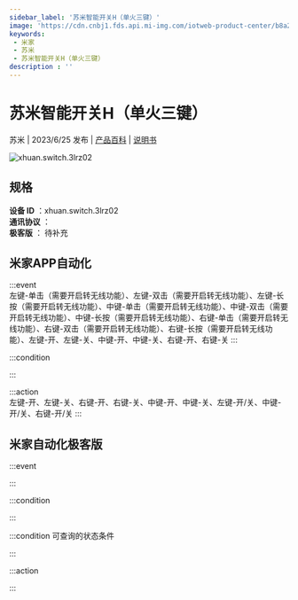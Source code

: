 ```yaml
---
sidebar_label: '苏米智能开关H（单火三键）'
image: 'https://cdn.cnbj1.fds.api.mi-img.com/iotweb-product-center/b8a222b3a732cfa072334c9e78052079_1684739206409.png?GalaxyAccessKeyId=AKVGLQWBOVIRQ3XLEW&Expires=9223372036854775807&Signature=G/PmubG0qVWvwSoXmOSh2piq3QE='
keywords: 
 - 米家
 - 苏米
 - 苏米智能开关H（单火三键）
description : ''
---
```

# 苏米智能开关H（单火三键）

苏米 | 2023/6/25 发布 | [产品百科](https://home.mi.com/webapp/content/baike/product/index.html?model=xhuan.switch.3lrz02/) | [说明书](https://home.mi.com/views/introduction.html?model=xhuan.switch.3lrz02&region=cn)

![xhuan.switch.3lrz02](https://cdn.cnbj1.fds.api.mi-img.com/iotweb-product-center/b8a222b3a732cfa072334c9e78052079_1684739206409.png?GalaxyAccessKeyId=AKVGLQWBOVIRQ3XLEW&Expires=9223372036854775807&Signature=G/PmubG0qVWvwSoXmOSh2piq3QE=)

## 规格  
> 
**设备 ID** ：xhuan.switch.3lrz02  
**通讯协议** ：  
**极客版**  ： 待补充 


## 米家APP自动化  

:::event  
左键-单击（需要开启转无线功能）、左键-双击（需要开启转无线功能）、左键-长按（需要开启转无线功能）、中键-单击（需要开启转无线功能）、中键-双击（需要开启转无线功能）、中键-长按（需要开启转无线功能）、右键-单击（需要开启转无线功能）、右键-双击（需要开启转无线功能）、右键-长按（需要开启转无线功能）、左键-开、左键-关、中键-开、中键-关、右键-开、右键-关
:::

:::condition  

:::

:::action   
左键-开、左键-关、右键-开、右键-关、中键-开、中键-关、左键-开/关、中键-开/关、右键-开/关
:::

## 米家自动化极客版  

:::event  

:::

:::condition  

:::

:::condition 可查询的状态条件  

:::

:::action  

:::

        
